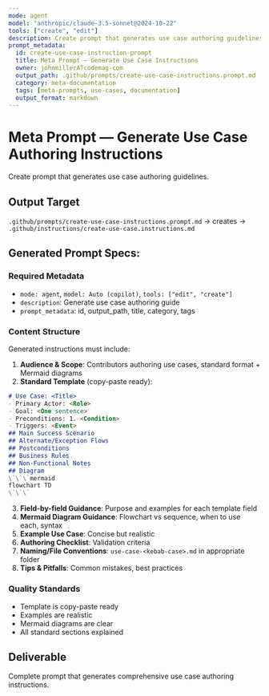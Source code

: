 ```yaml
---
mode: agent
model: "anthropic/claude-3.5-sonnet@2024-10-22"
tools: ["create", "edit"]
description: Create prompt that generates use case authoring guidelines
prompt_metadata:
  id: create-use-case-instruction-prompt
  title: Meta Prompt — Generate Use Case Instructions
  owner: johnmillerATcodemag-com
  output_path: .github/prompts/create-use-case-instructions.prompt.md
  category: meta-documentation
  tags: [meta-prompts, use-cases, documentation]
  output_format: markdown
---
```


# Meta Prompt — Generate Use Case Authoring Instructions

Create prompt that generates use case authoring guidelines.

## Output Target
`.github/prompts/create-use-case-instructions.prompt.md` → creates → `.github/instructions/create-use-case.instructions.md`

## Generated Prompt Specs:

### Required Metadata
- `mode: agent`, `model: Auto (copilot)`, `tools: ["edit", "create"]`
- `description`: Generate use case authoring guide
- `prompt_metadata`: id, output_path, title, category, tags

### Content Structure
Generated instructions must include:
1. **Audience & Scope**: Contributors authoring use cases, standard format + Mermaid diagrams
2. **Standard Template** (copy-paste ready):
```markdown
# Use Case: <Title>
- Primary Actor: <Role>
- Goal: <One sentence>
- Preconditions: 1. <Condition>
- Triggers: <Event>
## Main Success Scenario
## Alternate/Exception Flows
## Postconditions
## Business Rules
## Non-Functional Notes
## Diagram
\`\`\`mermaid
flowchart TD
\`\`\`
```
3. **Field-by-field Guidance**: Purpose and examples for each template field
4. **Mermaid Diagram Guidance**: Flowchart vs sequence, when to use each, syntax
5. **Example Use Case**: Concise but realistic
6. **Authoring Checklist**: Validation criteria
7. **Naming/File Conventions**: `use-case-<kebab-case>.md` in appropriate folder
8. **Tips & Pitfalls**: Common mistakes, best practices

### Quality Standards
- Template is copy-paste ready
- Examples are realistic
- Mermaid diagrams are clear
- All standard sections explained

## Deliverable
Complete prompt that generates comprehensive use case authoring instructions.
